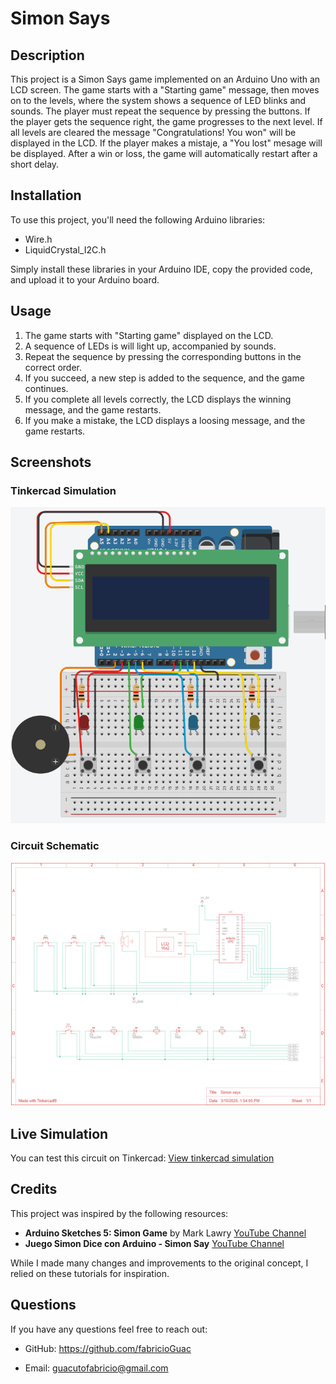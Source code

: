 # Simon Says

## Description

This project is a Simon Says game implemented on an Arduino Uno with an LCD screen. The game starts with a "Starting game" message, then moves on to the levels, where the system shows a sequence of LED blinks and sounds. The player must repeat the sequence by pressing the buttons. If the player gets the sequence right, the game progresses to the next level. If all levels are cleared the message "Congratulations! You won" will be displayed in the LCD. If the player makes a mistaje, a "You lost" mesage will be displayed. After a win or loss, the game will automatically restart after a short delay. 

## Installation

To use this project, you'll need the following Arduino libraries:

* Wire.h
* LiquidCrystal_I2C.h

Simply install these libraries in your Arduino IDE, copy the provided code, and upload it to your Arduino board.

## Usage

1. The game starts with "Starting game" displayed on the LCD.
2. A sequence of LEDs is will light up, accompanied by sounds.
3. Repeat the sequence by pressing the corresponding buttons in the correct order.
4. If you succeed, a new step is added to the sequence, and the game continues.
5. If you complete all levels correctly, the LCD displays the winning message, and the game restarts.
6. If you make a mistake, the LCD displays a loosing message, and the game restarts.

## Screenshots 

### Tinkercad Simulation
![Tinkercad simulation](./tinkercadSimonSays.png)

### Circuit Schematic
![Circuit schematic](./simonSays.png)


## Live Simulation

You can test this circuit on Tinkercad:
[View tinkercad simulation](https://www.tinkercad.com/things/hEF7rY0w4B5-simon-says)

## Credits

This project was inspired by the following resources:

- **Arduino Sketches 5: Simon Game** by Mark Lawry [YouTube Channel](https://www.youtube.com/@MarkLawry)
- **Juego Simon Dice con Arduino - Simon Say** [YouTube Channel](https://www.youtube.com/@electgpl)

While I made many changes and improvements to the original concept, I relied on these tutorials for inspiration.


## Questions

If you have any questions feel free to reach out:

* GitHub: https://github.com/fabricioGuac

* Email: guacutofabricio@gmail.com